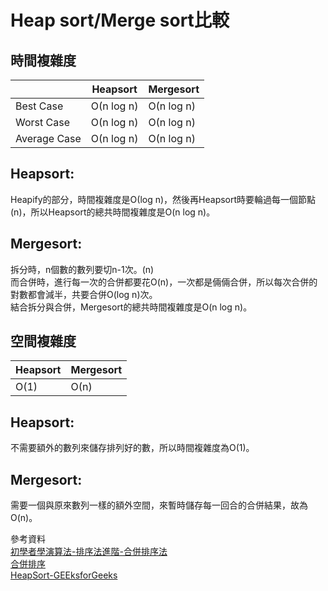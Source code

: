 Heap sort/Merge sort比較
====
時間複雜度
----
|               |Heapsort       | Mergesort   |
| ------------- | ------------- |-------------|
|Best Case |Ο(n log n)|Ο(n log n)|
|Worst Case|Ο(n log n)|Ο(n log n)|
|Average Case|Ο(n log n)|Ο(n log n)|

Heapsort:
----
Heapify的部分，時間複雜度是Ο(log n)，然後再Heapsort時要輪過每一個節點(n)，所以Heapsort的總共時間複雜度是O(n log n)。  

Mergesort:
----
拆分時，n個數的數列要切n-1次。(n)  
而合併時，進行每一次的合併都要花O(n)，一次都是倆倆合併，所以每次合併的對數都會減半，共要合併O(log n)次。  
結合拆分與合併，Mergesort的總共時間複雜度是O(n log n)。  


空間複雜度
----
|Heapsort       | Mergesort   |
| ------------- |-------------|
 |Ο(1)|Ο(n)|
 
 Heapsort:
----
不需要額外的數列來儲存排列好的數，所以時間複雜度為O(1)。

Mergesort:
----
需要一個與原來數列一樣的額外空間，來暫時儲存每一回合的合併結果，故為O(n)。
  
  
    
     
     
     
參考資料  
[初學者學演算法-排序法進階-合併排序法](https://medium.com/appworks-school/%E5%88%9D%E5%AD%B8%E8%80%85%E5%AD%B8%E6%BC%94%E7%AE%97%E6%B3%95-%E6%8E%92%E5%BA%8F%E6%B3%95%E9%80%B2%E9%9A%8E-%E5%90%88%E4%BD%B5%E6%8E%92%E5%BA%8F%E6%B3%95-6252651c6f7e)  
[合併排序](https://kopu.chat/2017/08/10/%E5%90%88%E4%BD%B5%E6%8E%92%E5%BA%8F-merge-sort/)  
[HeapSort-GEEksforGeeks](https://www.geeksforgeeks.org/heap-sort/#:~:targetText=Heap%20sort%20is%20an%20in%2Dplace%20algorithm.&targetText=Time%20Complexity%3A%20Time%20complexity%20of,Sort%20is%20O(nLogn).)

